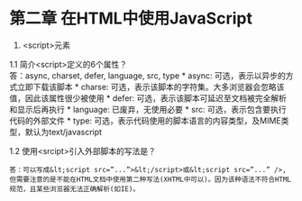# 第二章 在HTML中使用JavaScript

1. &lt;script>元素

  1.1 简介&lt;script>定义的6个属性？    
    答：async, charset, defer, language, src, type
    * async: 可选，表示以异步的方式立即下载该脚本
    * charse: 可选，表示该脚本的字符集。大多浏览器会忽略该值，因此该属性很少被使用
    * defer: 可选，表示该脚本可延迟至文档被完全解析和显示后再执行
    * language: 已废弃，无使用必要
    * src: 可选，表示包含要执行代码的外部文件
    * type: 可选，表示代码使用的脚本语言的内容类型，及MIME类型，默认为text/javascript
    
  1.2 使用&lt;srcipt>引入外部脚本的写法是？
    
    答：可以写成&lt;script src=”...”>&lt;/script>或&lt;script src=”...” />, 但需要注意的是不能在HTML文档中使用第二种写法(XHTML中可以)。因为该种语法不符合HTML规范，且某些浏览器无法正确解析(如IE)。